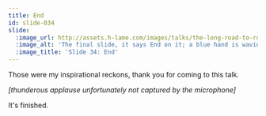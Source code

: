 ```yaml
---
title: End
id: slide-034
slide:
  :image_url: http://assets.h-lame.com/images/talks/the-long-road-to-ruby-3-0-vs-the-short-road-to-ruby-3-1/slides/034.png
  :image_alt: 'The final slide, it says End on it; a blue hand is waving; text: End'
  :image_title: 'Slide 34: End'
---
```

Those were my inspirational reckons, thank you for coming to this talk.

_[thunderous applause unfortunately not captured by the microphone]_

It's finished.
